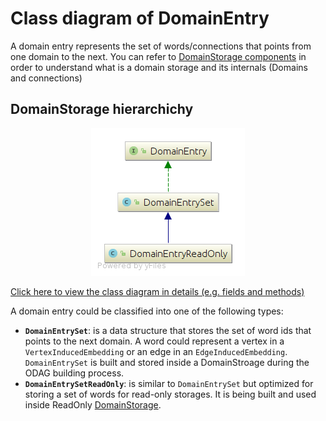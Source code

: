 # Class diagram of DomainEntry

A domain entry represents the set of words/connections that points from one domain to the next. You can refer to [DomainStorage components](../pages/ODAGComponents.md) in order to understand what is a domain storage and its internals (Domains and connections)

## DomainStorage hierarchichy

<p align="center"> 
<img src="../resources/ClassDiag/DomainEntry/DomainEntry_general.png" alt="ODAG storage class diagram">
</p>

[Click here to view the class diagram in details (e.g. fields and methods)](../resources/ClassDiag/DomainEntry/DomainEntry_details.png)

A domain entry could be classified into one of the following types:

 + **`DomainEntrySet`**: is a data structure that stores the set of word ids that points to the next domain. A word could represent a vertex in a `VertexInducedEmbedding` or an edge in an `EdgeInducedEmbedding`. `DomainEntrySet` is built and stored inside a DomainStroage during the ODAG building process.<br>
 + **`DomainEntrySetReadOnly`**: is similar to `DomainEntrySet` but optimized for storing a set of words for read-only storages. It is being built and used inside ReadOnly [DomainStorage](../pages/DomainStorage.md).